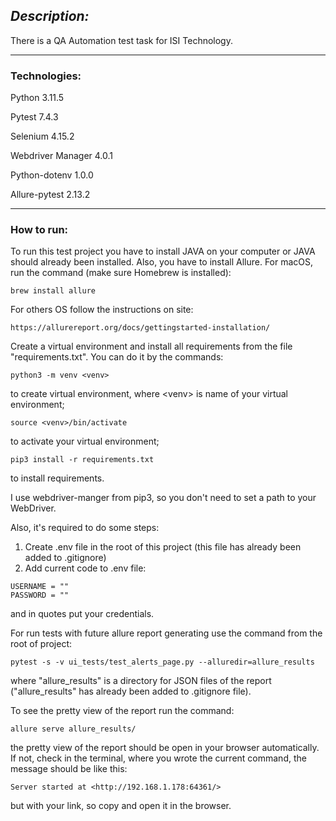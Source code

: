 ## *Description:* 
There is a QA Automation test task for ISI Technology.
____
### Technologies: 
Python 3.11.5

Pytest 7.4.3

Selenium 4.15.2

Webdriver Manager 4.0.1

Python-dotenv 1.0.0

Allure-pytest 2.13.2

____
### How to run:

To run this test project you have to install JAVA on your computer or JAVA should already been installed.
Also, you have to install Allure. For macOS, run the command (make sure Homebrew is installed):

```
brew install allure
```
For others OS follow the instructions on site:

```
https://allurereport.org/docs/gettingstarted-installation/
```

Create a virtual environment and install all requirements from the
file "requirements.txt". You can do it by the commands:

```
python3 -m venv <venv>
```
to create virtual environment, where &lt;venv&gt; is name of your virtual environment;

```
source <venv>/bin/activate
```
to activate your virtual environment;

```
pip3 install -r requirements.txt
```
to install requirements.

I use webdriver-manger from pip3, so you don't need to set a path to your WebDriver.

Also, it's required to do some steps:

1. Create .env file in the root of this project (this file has already been added to .gitignore)
2. Add current code to .env file:

```
USERNAME = ""
PASSWORD = ""
```
and in quotes put your credentials.

For run tests with future allure report generating use the command from the root of project:

```
pytest -s -v ui_tests/test_alerts_page.py --alluredir=allure_results
```
where "allure_results" is a directory for JSON files of the report ("allure_results" has already been added to .gitignore file).

To see the pretty view of the report run the command:

```
allure serve allure_results/ 
```
the pretty view of the report should be open in your browser automatically. If not, check in the terminal, where you wrote the current command, the message should be like this:

```
Server started at <http://192.168.1.178:64361/>
```
but with your link, so copy and open it in the browser.
